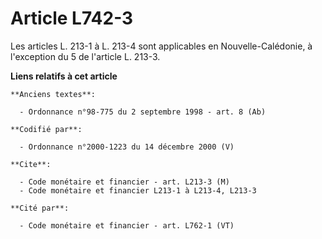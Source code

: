 # Article L742-3

Les articles L. 213-1 à L. 213-4 sont applicables en Nouvelle-Calédonie, à l'exception du 5 de l'article L. 213-3.

**Liens relatifs à cet article**

	**Anciens textes**:

	  - Ordonnance n°98-775 du 2 septembre 1998 - art. 8 (Ab)

	**Codifié par**:

	  - Ordonnance n°2000-1223 du 14 décembre 2000 (V)

	**Cite**:

	  - Code monétaire et financier - art. L213-3 (M)
	  - Code monétaire et financier L213-1 à L213-4, L213-3

	**Cité par**:

	  - Code monétaire et financier - art. L762-1 (VT)
